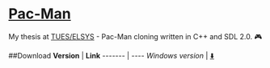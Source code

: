 # [Pac-Man](https://en.wikipedia.org/wiki/Pac-Man)
My thesis at [TUES/ELSYS](http://www.elsys-bg.org) - Pac-Man cloning written in C++ and SDL 2.0. :video_game:

##Download
**Version** | **Link**
------- | ----
*Windows version* | [:arrow_down:](https://github.com/nooro/Pac-Man/releases/download/1.0.2/Pac-Man.zip)